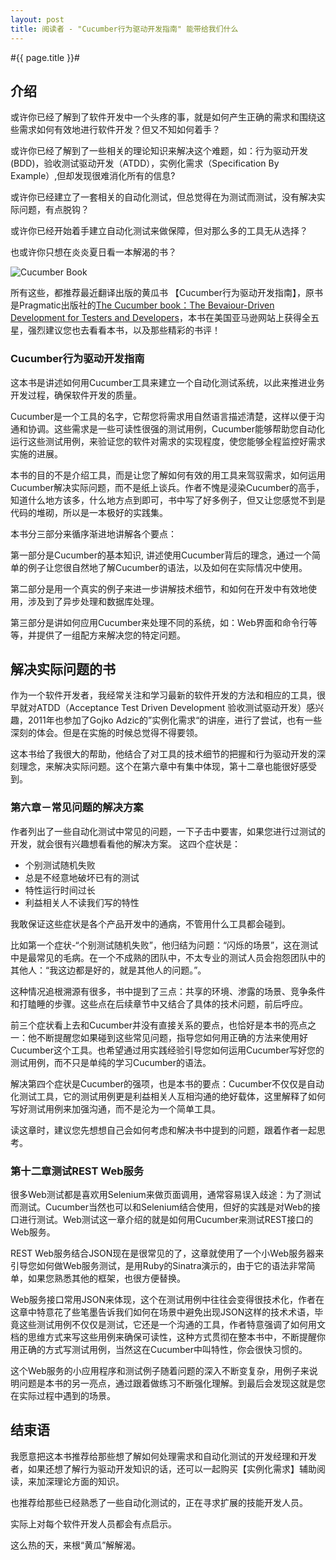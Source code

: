 ```yaml
---
layout: post
title: 阅读者 - "Cucumber行为驱动开发指南" 能带给我们什么
---
```

#{{ page.title }}#
## 介绍 ##

或许你已经了解到了软件开发中一个头疼的事，就是如何产生正确的需求和围绕这些需求如何有效地进行软件开发？但又不知如何着手？

或许你已经了解到了一些相关的理论知识来解决这个难题，如：行为驱动开发(BDD)，验收测试驱动开发（ATDD），实例化需求（Specification By Example）,但却发现很难消化所有的信息?

或许你已经建立了一套相关的自动化测试，但总觉得在为测试而测试，没有解决实际问题，有点脱钩？

或许你已经开始着手建立自动化测试来做保障，但对那么多的工具无从选择？

也或许你只想在炎炎夏日看一本解渴的书？

![Cucumber Book](http://img5.douban.com/lpic/s26814749.jpg)

所有这些，都推荐最近翻译出版的黄瓜书 【Cucumber行为驱动开发指南】，原书是Pragmatic出版社的[The Cucumber book：The Bevaiour-Driven Development for Testers and Developers](http://www.amazon.com/The-Cucumber-Book-Behaviour-Driven-Development/dp/1934356808)，本书在美国亚马逊网站上获得全五星，强烈建议您也去看看本书，以及那些精彩的书评！

### Cucumber行为驱动开发指南 ###

这本书是讲述如何用Cucumber工具来建立一个自动化测试系统，以此来推进业务开发过程，确保软件开发的质量。

Cucumber是一个工具的名字，它帮您将需求用自然语言描述清楚，这样以便于沟通和协调。这些需求是一些可读性很强的测试用例，Cucumber能够帮助您自动化运行这些测试用例，来验证您的软件对需求的实现程度，使您能够全程监控好需求实施的进展。

本书的目的不是介绍工具，而是让您了解如何有效的用工具来驾驭需求，如何运用Cucumber解决实际问题，而不是纸上谈兵。作者不愧是浸染Cucumber的高手，知道什么地方该多，什么地方点到即可，书中写了好多例子，但又让您感觉不到是代码的堆砌，所以是一本极好的实践集。

本书分三部分来循序渐进地讲解各个要点：

第一部分是Cucumber的基本知识, 讲述使用Cucumber背后的理念，通过一个简单的例子让您很自然地了解Cucumber的语法，以及如何在实际情况中使用。

第二部分是用一个真实的例子来进一步讲解技术细节，和如何在开发中有效地使用，涉及到了异步处理和数据库处理。

第三部分是讲如何应用Cucumber来处理不同的系统，如：Web界面和命令行等等，并提供了一组配方来解决您的特定问题。


## 解决实际问题的书 ##

作为一个软件开发者，我经常关注和学习最新的软件开发的方法和相应的工具，很早就对ATDD（Acceptance Test Driven Development 验收测试驱动开发）感兴趣，2011年也参加了Gojko Adzic的”实例化需求“的讲座，进行了尝试，也有一些深刻的体会。但是在实施的时候总觉得不得要领。

这本书给了我很大的帮助，他结合了对工具的技术细节的把握和行为驱动开发的深刻理念，来解决实际问题。这个在第六章中有集中体现，第十二章也能很好感受到。

### 第六章－常见问题的解决方案 ###

作者列出了一些自动化测试中常见的问题，一下子击中要害，如果您进行过测试的开发，就会很有兴趣想看看他的解决方案。
这四个症状是：

* 个别测试随机失败
* 总是不经意地破坏已有的测试
* 特性运行时间过长
* 利益相关人不读我们写的特性

我敢保证这些症状是各个产品开发中的通病，不管用什么工具都会碰到。

比如第一个症状-“个别测试随机失败”，他归结为问题：“闪烁的场景”，这在测试中是最常见的毛病。在一个不成熟的团队中，不太专业的测试人员会抱怨团队中的其他人：“我这边都是好的，就是其他人的问题。”。

这种情况追根溯源有很多，书中提到了三点：共享的环境、渗露的场景、竞争条件和打瞌睡的步骤。这些点在后续章节中又结合了具体的技术问题，前后呼应。

前三个症状看上去和Cucumber并没有直接关系的要点，也恰好是本书的亮点之一：他不断提醒您如果碰到这些常见问题，指导您如何用正确的方法来使用好Cucumber这个工具。也希望通过用实践经验引导您如何运用Cucumber写好您的测试用例，而不只是单纯的学习Cucumber的语法。

解决第四个症状是Cucumber的强项，也是本书的要点：Cucumber不仅仅是自动化测试工具，它的测试用例更是利益相关人互相沟通的绝好载体，这里解释了如何写好测试用例来加强沟通，而不是沦为一个简单工具。

读这章时，建议您先想想自己会如何考虑和解决书中提到的问题，跟着作者一起思考。

### 第十二章测试REST Web服务 ###

很多Web测试都是喜欢用Selenium来做页面调用，通常容易误入歧途：为了测试而测试。Cucumber当然也可以和Selenium结合使用，但好的实践是对Web的接口进行测试。Web测试这一章介绍的就是如何用Cucumber来测试REST接口的Web服务。

REST Web服务结合JSON现在是很常见的了，这章就使用了一个小Web服务器来引导您如何做Web服务测试，是用Ruby的Sinatra演示的，由于它的语法非常简单，如果您熟悉其他的框架，也很方便替换。

Web服务接口常用JSON来体现，这个在测试用例中往往会变得很技术化，作者在这章中特意花了些笔墨告诉我们如何在场景中避免出现JSON这样的技术术语，毕竟这些测试用例不仅仅是测试，它还是一个沟通的工具，作者特意强调了如何用文档的思维方式来写这些用例来确保可读性，这种方式贯彻在整本书中，不断提醒你用正确的方式写测试用例，当然这在Cucumber中叫特性，你会很快习惯的。

这个Web服务的小应用程序和测试例子随着问题的深入不断变复杂，用例子来说明问题是本书的另一亮点，通过跟着做练习不断强化理解。到最后会发现这就是您在实际过程中遇到的场景。

## 结束语 ##

我愿意把这本书推荐给那些想了解如何处理需求和自动化测试的开发经理和开发者，如果还想了解行为驱动开发知识的话，还可以一起购买【实例化需求】辅助阅读，来加深理论方面的知识。

也推荐给那些已经熟悉了一些自动化测试的，正在寻求扩展的技能开发人员。

实际上对每个软件开发人员都会有点启示。

这么热的天，来根“黄瓜”解解渴。
